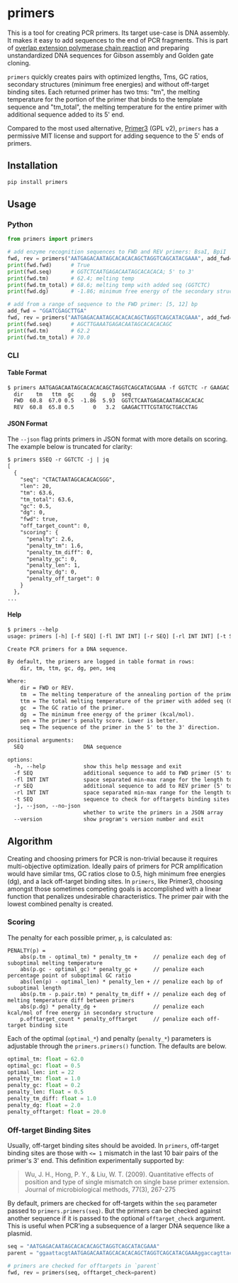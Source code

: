 # primers

This is a tool for creating PCR primers. Its target use-case is DNA assembly. It makes it easy to add sequences to the end of PCR fragments. This is part of [overlap extension polymerase chain reaction](https://en.wikipedia.org/wiki/Overlap_extension_polymerase_chain_reaction) and preparing unstandardized DNA sequences for Gibson assembly and Golden gate cloning.

`primers` quickly creates pairs with optimized lengths, Tms, GC ratios, secondary structures (minimum free energies) and without off-target binding sites. Each returned primer has two tms: "tm", the melting temperature for the portion of the primer that binds to the template sequence and "tm_total", the melting temperature for the entire primer with additional sequence added to its 5' end.

Compared to the most used alternative, [Primer3](https://github.com/primer3-org/primer3) (GPL v2), `primers` has a permissive MIT license and support for adding sequence to the 5' ends of primers.

## Installation

```bash
pip install primers
```

## Usage

### Python

```python
from primers import primers

# add enzyme recognition sequences to FWD and REV primers: BsaI, BpiI
fwd, rev = primers("AATGAGACAATAGCACACACAGCTAGGTCAGCATACGAAA", add_fwd="GGTCTC", add_rev="GAAGAC")
print(fwd.fwd)      # True
print(fwd.seq)      # GGTCTCAATGAGACAATAGCACACACA; 5' to 3'
print(fwd.tm)       # 62.4; melting temp
print(fwd.tm_total) # 68.6; melting temp with added seq (GGTCTC)
print(fwd.dg)       # -1.86; minimum free energy of the secondary structure

# add from a range of sequence to the FWD primer: [5, 12] bp
add_fwd = "GGATCGAGCTTGA"
fwd, rev = primers("AATGAGACAATAGCACACACAGCTAGGTCAGCATACGAAA", add_fwd=add_fwd, add_fwd_len=(5, 12))
print(fwd.seq)      # AGCTTGAAATGAGACAATAGCACACACAGC
print(fwd.tm)       # 62.2
print(fwd.tm_total) # 70.0
```

### CLI

#### Table Format

```txt
$ primers AATGAGACAATAGCACACACAGCTAGGTCAGCATACGAAA -f GGTCTC -r GAAGAC
  dir    tm   ttm  gc     dg     p  seq
  FWD  60.8  67.0 0.5  -1.86  5.93  GGTCTCAATGAGACAATAGCACACAC
  REV  60.8  65.8 0.5      0   3.2  GAAGACTTTCGTATGCTGACCTAG
```

#### JSON Format

The `--json` flag prints primers in JSON format with more details on scoring. The example below is truncated for clarity:

```txt
$ primers $SEQ -r GGTCTC -j | jq
[
  {
    "seq": "CTACTAATAGCACACACGGG",
    "len": 20,
    "tm": 63.6,
    "tm_total": 63.6,
    "gc": 0.5,
    "dg": 0,
    "fwd": true,
    "off_target_count": 0,
    "scoring": {
      "penalty": 2.6,
      "penalty_tm": 1.6,
      "penalty_tm_diff": 0,
      "penalty_gc": 0,
      "penalty_len": 1,
      "penalty_dg": 0,
      "penalty_off_target": 0
    }
  },
...
```

#### Help

```txt
$ primers --help
usage: primers [-h] [-f SEQ] [-fl INT INT] [-r SEQ] [-rl INT INT] [-t SEQ] [-j | --json | --no-json] [--version] SEQ

Create PCR primers for a DNA sequence.

By default, the primers are logged in table format in rows:
    dir, tm, ttm, gc, dg, pen, seq

Where:
    dir = FWD or REV.
    tm  = The melting temperature of the annealing portion of the primer (Celsius).
    ttm = The total melting temperature of the primer with added seq (Celsius).
    gc  = The GC ratio of the primer.
    dg  = The minimum free energy of the primer (kcal/mol).
    pen = The primer's penalty score. Lower is better.
    seq = The sequence of the primer in the 5' to the 3' direction.

positional arguments:
  SEQ                   DNA sequence

options:
  -h, --help            show this help message and exit
  -f SEQ                additional sequence to add to FWD primer (5' to 3')
  -fl INT INT           space separated min-max range for the length to add from '-f' (5' to 3')
  -r SEQ                additional sequence to add to REV primer (5' to 3')
  -rl INT INT           space separated min-max range for the length to add from '-r' (5' to 3')
  -t SEQ                sequence to check for offtargets binding sites
  -j, --json, --no-json
                        whether to write the primers in a JSON array
  --version             show program's version number and exit
```

## Algorithm

Creating and choosing primers for PCR is non-trivial because it requires multi-objective optimization. Ideally pairs of primers for PCR amplification would have similar tms, GC ratios close to 0.5, high minimum free energies (dg), and a lack off-target binding sites. In `primers`, like Primer3, choosing amongst those sometimes competing goals is accomplished with a linear function that penalizes undesirable characteristics. The primer pair with the lowest combined penalty is created.

### Scoring

The penalty for each possible primer, `p`, is calculated as:

```txtf
PENALTY(p) =
    abs(p.tm - optimal_tm) * penalty_tm +     // penalize each deg of suboptimal melting temperature
    abs(p.gc - optimal_gc) * penalty_gc +     // penalize each percentage point of suboptimal GC ratio
    abs(len(p) - optimal_len) * penalty_len + // penalize each bp of suboptimal length
    abs(p.tm - p.pair.tm) * penalty_tm_diff + // penalize each deg of melting temperature diff between primers
    abs(p.dg) * penalty_dg +                  // penalize each kcal/mol of free energy in secondary structure
    p.offtarget_count * penalty_offtarget     // penalize each off-target binding site
```

Each of the optimal (`optimal_*`) and penalty (`penalty_*`) parameters is adjustable through the `primers.primers()` function. The defaults are below.

```python
optimal_tm: float = 62.0
optimal_gc: float = 0.5
optimal_len: int = 22
penalty_tm: float = 1.0
penalty_gc: float = 0.2
penalty_len: float = 0.5
penalty_tm_diff: float = 1.0
penalty_dg: float = 2.0
penalty_offtarget: float = 20.0
```

### Off-target Binding Sites

Usually, off-target binding sites should be avoided. In `primers`, off-target binding sites are those with `<= 1` mismatch in the last 10 bair pairs of the primer's 3' end. This definition experimentally supported by:

> Wu, J. H., Hong, P. Y., & Liu, W. T. (2009). Quantitative effects of position and type of single mismatch on single base primer extension. Journal of microbiological methods, 77(3), 267-275

By default, primers are checked for off-targets within the `seq` parameter passed to `primers.primers(seq)`. But the primers can be checked against another sequence if it is passed to the optional `offtarget_check` argument. This is useful when PCR'ing a subsequence of a larger DNA sequence like a plasmid.

```python
seq = "AATGAGACAATAGCACACACAGCTAGGTCAGCATACGAAA"
parent = "ggaattacgtAATGAGACAATAGCACACACAGCTAGGTCAGCATACGAAAggaccagttacagga"

# primers are checked for offtargets in `parent`
fwd, rev = primers(seq, offtarget_check=parent)
```
